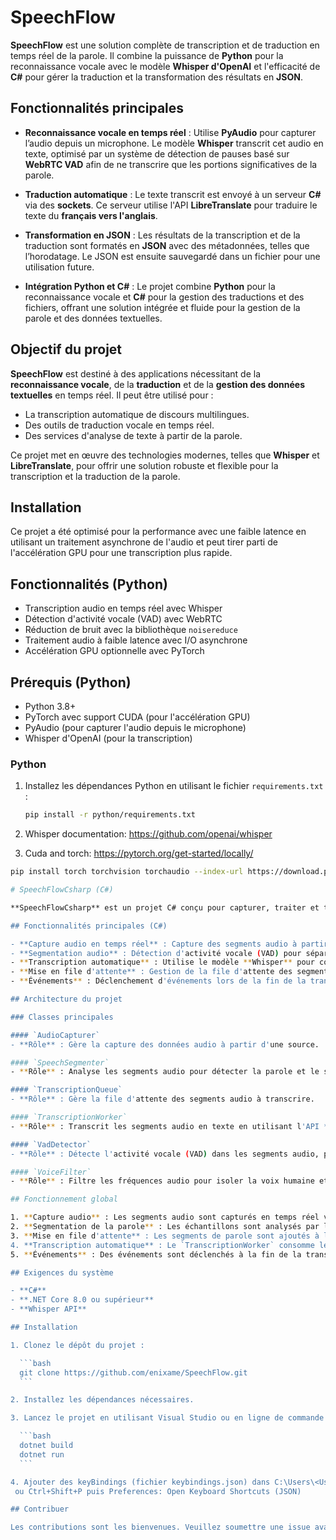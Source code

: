 # SpeechFlow

**SpeechFlow** est une solution complète de transcription et de traduction en temps réel de la parole. Il combine la puissance de **Python** pour la reconnaissance vocale avec le modèle **Whisper d'OpenAI** et l'efficacité de **C#** pour gérer la traduction et la transformation des résultats en **JSON**.

## Fonctionnalités principales

- **Reconnaissance vocale en temps réel** : Utilise **PyAudio** pour capturer l’audio depuis un microphone. Le modèle **Whisper** transcrit cet audio en texte, optimisé par un système de détection de pauses basé sur **WebRTC VAD** afin de ne transcrire que les portions significatives de la parole.
  
- **Traduction automatique** : Le texte transcrit est envoyé à un serveur **C#** via des **sockets**. Ce serveur utilise l'API **LibreTranslate** pour traduire le texte du **français vers l'anglais**.

- **Transformation en JSON** : Les résultats de la transcription et de la traduction sont formatés en **JSON** avec des métadonnées, telles que l’horodatage. Le JSON est ensuite sauvegardé dans un fichier pour une utilisation future.

- **Intégration Python et C#** : Le projet combine **Python** pour la reconnaissance vocale et **C#** pour la gestion des traductions et des fichiers, offrant une solution intégrée et fluide pour la gestion de la parole et des données textuelles.

## Objectif du projet

**SpeechFlow** est destiné à des applications nécessitant de la **reconnaissance vocale**, de la **traduction** et de la **gestion des données textuelles** en temps réel. Il peut être utilisé pour :
- La transcription automatique de discours multilingues.
- Des outils de traduction vocale en temps réel.
- Des services d'analyse de texte à partir de la parole.

Ce projet met en œuvre des technologies modernes, telles que **Whisper** et **LibreTranslate**, pour offrir une solution robuste et flexible pour la transcription et la traduction de la parole.

## Installation

Ce projet a été optimisé pour la performance avec une faible latence en utilisant un traitement asynchrone de l'audio et peut tirer parti de l'accélération GPU pour une transcription plus rapide.

## Fonctionnalités (Python)
- Transcription audio en temps réel avec Whisper
- Détection d'activité vocale (VAD) avec WebRTC
- Réduction de bruit avec la bibliothèque `noisereduce`
- Traitement audio à faible latence avec I/O asynchrone
- Accélération GPU optionnelle avec PyTorch

## Prérequis (Python)
- Python 3.8+
- PyTorch avec support CUDA (pour l'accélération GPU)
- PyAudio (pour capturer l'audio depuis le microphone)
- Whisper d'OpenAI (pour la transcription)

### Python

1. Installez les dépendances Python en utilisant le fichier `requirements.txt` :
   ```bash
   pip install -r python/requirements.txt

2. Whisper documentation: https://github.com/openai/whisper

3. Cuda and torch: https://pytorch.org/get-started/locally/
  ```bash
  pip install torch torchvision torchaudio --index-url https://download.pytorch.org/whl/cu118

# SpeechFlowCsharp (C#)

**SpeechFlowCsharp** est un projet C# conçu pour capturer, traiter et transcrire des segments audio en temps réel en utilisant l'API **Whisper**. Ce projet est modulaire et fournit des fonctionnalités avancées telles que la capture d'audio, la segmentation de la parole, la mise en file d'attente des segments audio, et la transcription automatique.

## Fonctionnalités principales (C#)

- **Capture audio en temps réel** : Capture des segments audio à partir d'une source telle qu'un microphone.
- **Segmentation audio** : Détection d'activité vocale (VAD) pour séparer les segments de parole des périodes de silence.
- **Transcription automatique** : Utilise le modèle **Whisper** pour convertir les segments audio en texte.
- **Mise en file d'attente** : Gestion de la file d'attente des segments audio en attente de transcription.
- **Événements** : Déclenchement d'événements lors de la fin de la transcription ou la détection de silence.

## Architecture du projet

### Classes principales

#### `AudioCapturer`
- **Rôle** : Gère la capture des données audio à partir d'une source.

#### `SpeechSegmenter`
- **Rôle** : Analyse les segments audio pour détecter la parole et le silence. Accumule les échantillons audio lorsqu'une activité vocale est détectée, et complète le segment lorsque le silence est détecté.

#### `TranscriptionQueue`
- **Rôle** : Gère la file d'attente des segments audio à transcrire.

#### `TranscriptionWorker`
- **Rôle** : Transcrit les segments audio en texte en utilisant l'API **Whisper** et déclenche des événements une fois la transcription terminée.

#### `VadDetector`
- **Rôle** : Détecte l'activité vocale (VAD) dans les segments audio, permettant au **SpeechSegmenter** de différencier la parole du silence.

#### `VoiceFilter`
- **Rôle** : Filtre les fréquences audio pour isoler la voix humaine et supprimer les bruits.

## Fonctionnement global

1. **Capture audio** : Les segments audio sont capturés en temps réel via la classe `AudioCapturer`.
2. **Segmentation de la parole** : Les échantillons sont analysés par le `SpeechSegmenter` qui détecte les segments de parole et de silence en utilisant le `VadDetector`.
3. **Mise en file d'attente** : Les segments de parole sont ajoutés à la `TranscriptionQueue` pour être transcrits ultérieurement.
4. **Transcription automatique** : Le `TranscriptionWorker` consomme les segments audio de la file d'attente et les transcrit en texte avec **Whisper**.
5. **Événements** : Des événements sont déclenchés à la fin de la transcription pour traiter le texte transcrit ou indiquer la fin d'un segment.

## Exigences du système

- **C#**
- **.NET Core 8.0 ou supérieur**
- **Whisper API**

## Installation

1. Clonez le dépôt du projet :

    ```bash
    git clone https://github.com/enixame/SpeechFlow.git
    ```

2. Installez les dépendances nécessaires.

3. Lancez le projet en utilisant Visual Studio ou en ligne de commande avec :

    ```bash
    dotnet build
    dotnet run
    ```

4. Ajouter des keyBindings (fichier keybindings.json) dans C:\Users\<User>\AppData\Roaming\Code\User
   ou Ctrl+Shift+P puis Preferences: Open Keyboard Shortcuts (JSON)

## Contribuer

Les contributions sont les bienvenues. Veuillez soumettre une issue avant d'envoyer une pull request.


